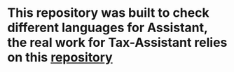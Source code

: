 # This repository was built to check different languages for Assistant, the real work for Tax-Assistant relies on this [repository](https://github.com/speco29/Tax-Assistant)

   
    
  
 
